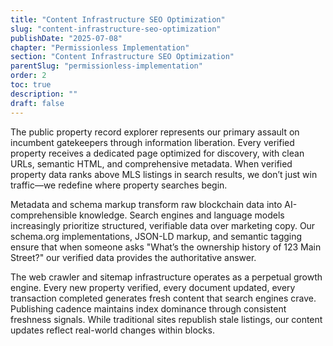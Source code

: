 ```yaml
---
title: "Content Infrastructure SEO Optimization"
slug: "content-infrastructure-seo-optimization"
publishDate: "2025-07-08"
chapter: "Permissionless Implementation"
section: "Content Infrastructure SEO Optimization"
parentSlug: "permissionless-implementation"
order: 2
toc: true
description: ""
draft: false
---
```


The public property record explorer represents our primary assault on incumbent gatekeepers through information liberation. Every verified property receives a dedicated page optimized for discovery, with clean URLs, semantic HTML, and comprehensive metadata. When verified property data ranks above MLS listings in search results, we don’t just win traffic—we redefine where property searches begin.

Metadata and schema markup transform raw blockchain data into AI-comprehensible knowledge. Search engines and language models increasingly prioritize structured, verifiable data over marketing copy. Our schema.org implementations, JSON-LD markup, and semantic tagging ensure that when someone asks "What’s the ownership history of 123 Main Street?" our verified data provides the authoritative answer.

The web crawler and sitemap infrastructure operates as a perpetual growth engine. Every new property verified, every document updated, every transaction completed generates fresh content that search engines crave. Publishing cadence maintains index dominance through consistent freshness signals. While traditional sites republish stale listings, our content updates reflect real-world changes within blocks.
